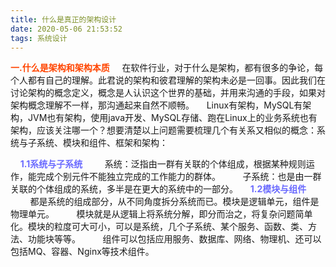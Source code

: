 ```yaml
---
title: 什么是真正的架构设计
date: 2020-05-06 21:53:52
tags: 系统设计
---
```

<b style="color: orangered">一.什么是架构和架构本质</b>
&nbsp;&nbsp;&nbsp;&nbsp;在软件行业，对于什么是架构，都有很多的争论，每个人都有自己的理解。此君说的架构和彼君理解的架构未必是一回事。因此我们在讨论架构的概念定义，概念是人认识这个世界的基础，并用来沟通的手段，如果对架构概念理解不一样，那沟通起来自然不顺畅。
&nbsp;&nbsp;&nbsp;&nbsp;Linux有架构，MySQL有架构，JVM也有架构，使用java开发、MySQL存储、跑在Linux上的业务系统也有架构，应该关注哪一个？想要清楚以上问题需要梳理几个有关系又相似的概念：系统与子系统、模块和组件、框架和架构：
<!-- more -->
&nbsp;&nbsp;&nbsp;&nbsp;<b style="color: #6A6AFF">1.1系统与子系统</b>
&nbsp;&nbsp;&nbsp;&nbsp;&nbsp;&nbsp;&nbsp;&nbsp;系统：泛指由一群有关联的个体组成，根据某种规则运作，能完成个别元件不能独立完成的工作能力的群体。
&nbsp;&nbsp;&nbsp;&nbsp;&nbsp;&nbsp;&nbsp;&nbsp;子系统：也是由一群关联的个体组成的系统，多半是在更大的系统中的一部分。
&nbsp;&nbsp;&nbsp;&nbsp;<b style="color: #6A6AFF">1.2模块与组件</b>
&nbsp;&nbsp;&nbsp;&nbsp;&nbsp;&nbsp;&nbsp;&nbsp;都是系统的组成部分，从不同角度拆分系统而已。模块是逻辑单元，组件是物理单元。
&nbsp;&nbsp;&nbsp;&nbsp;&nbsp;&nbsp;&nbsp;&nbsp;模块就是从逻辑上将系统分解，即分而治之，将复杂问题简单化。模块的粒度可大可小，可以是系统，几个子系统、某个服务、函数、类、方法、功能块等等。
&nbsp;&nbsp;&nbsp;&nbsp;&nbsp;&nbsp;&nbsp;&nbsp;组件可以包括应用服务、数据库、网络、物理机、还可以包括MQ、容器、Nginx等技术组件。
